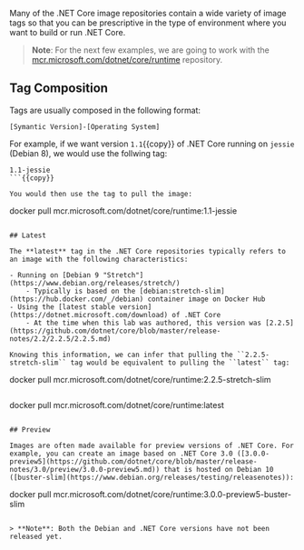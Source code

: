 Many of the .NET Core image repositories contain a wide variety of image tags so that you can be prescriptive in the type of environment where you want to build or run .NET Core.

> **Note**: For the next few examples, we are going to work with the [mcr.microsoft.com/dotnet/core/runtime](https://hub.docker.com/_/microsoft-dotnet-core-runtime/) repository.

## Tag Composition

Tags are usually composed in the following format:

```
[Symantic Version]-[Operating System]
```

For example, if we want version ``1.1``{{copy}} of .NET Core running on ``jessie`` (Debian 8), we would use the follwing tag:

```
1.1-jessie
```{{copy}}

You would then use the tag to pull the image:

```
docker pull mcr.microsoft.com/dotnet/core/runtime:1.1-jessie
```{{execute}}

## Latest

The **latest** tag in the .NET Core repositories typically refers to an image with the following characteristics:

- Running on [Debian 9 "Stretch"](https://www.debian.org/releases/stretch/)
    - Typically is based on the [debian:stretch-slim](https://hub.docker.com/_/debian) container image on Docker Hub
- Using the [latest stable version](https://dotnet.microsoft.com/download) of .NET Core
    - At the time when this lab was authored, this version was [2.2.5](https://github.com/dotnet/core/blob/master/release-notes/2.2/2.2.5/2.2.5.md)

Knowing this information, we can infer that pulling the ``2.2.5-stretch-slim`` tag would be equivalent to pulling the ``latest`` tag:

```
docker pull mcr.microsoft.com/dotnet/core/runtime:2.2.5-stretch-slim
```{{execute}}

```
docker pull mcr.microsoft.com/dotnet/core/runtime:latest
```{{execute}}

## Preview

Images are often made available for preview versions of .NET Core. For example, you can create an image based on .NET Core 3.0 ([3.0.0-preview5](https://github.com/dotnet/core/blob/master/release-notes/3.0/preview/3.0.0-preview5.md)) that is hosted on Debian 10 ([buster-slim](https://www.debian.org/releases/testing/releasenotes)):

```
docker pull mcr.microsoft.com/dotnet/core/runtime:3.0.0-preview5-buster-slim
```{{execute}}

> **Note**: Both the Debian and .NET Core versions have not been released yet.